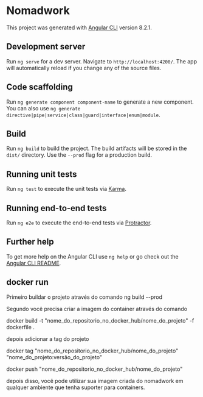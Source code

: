 # Nomadwork

This project was generated with [Angular CLI](https://github.com/angular/angular-cli) version 8.2.1.

## Development server

Run `ng serve` for a dev server. Navigate to `http://localhost:4200/`. The app will automatically reload if you change any of the source files.

## Code scaffolding

Run `ng generate component component-name` to generate a new component. You can also use `ng generate directive|pipe|service|class|guard|interface|enum|module`.

## Build

Run `ng build` to build the project. The build artifacts will be stored in the `dist/` directory. Use the `--prod` flag for a production build.

## Running unit tests

Run `ng test` to execute the unit tests via [Karma](https://karma-runner.github.io).

## Running end-to-end tests

Run `ng e2e` to execute the end-to-end tests via [Protractor](http://www.protractortest.org/).

## Further help

To get more help on the Angular CLI use `ng help` or go check out the [Angular CLI README](https://github.com/angular/angular-cli/blob/master/README.md).


## docker run 

Primeiro buildar o projeto através do comando ng build --prod

Segundo você precisa criar a imagem do container através do comando

docker build -t "nome_do_repositorio_no_docker_hub/nome_do_projeto" -f dockerfile .

depois adicionar a tag do projeto 

docker tag "nome_do_repositorio_no_docker_hub/nome_do_projeto" "nome_do_projeto:versão_do_projeto"

docker push "nome_do_repositorio_no_docker_hub/nome_do_projeto"

depois disso, você pode utilizar sua imagem criada do nomadwork em qualquer ambiente que tenha suporter para containers. 


